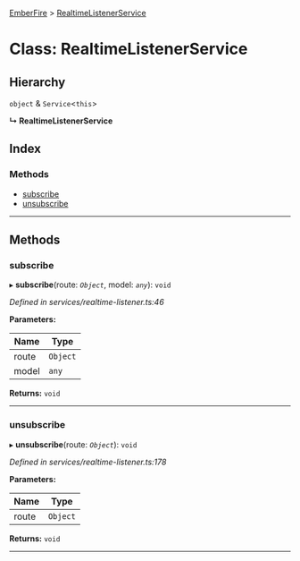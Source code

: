 [EmberFire](../README.md) > [RealtimeListenerService](../classes/realtimelistenerservice.md)

# Class: RealtimeListenerService

## Hierarchy

 `object` & `Service`<`this`>

**↳ RealtimeListenerService**

## Index

### Methods

* [subscribe](realtimelistenerservice.md#subscribe)
* [unsubscribe](realtimelistenerservice.md#unsubscribe)

---

## Methods

<a id="subscribe"></a>

###  subscribe

▸ **subscribe**(route: *`Object`*, model: *`any`*): `void`

*Defined in services/realtime-listener.ts:46*

**Parameters:**

| Name | Type |
| ------ | ------ |
| route | `Object` |
| model | `any` |

**Returns:** `void`

___
<a id="unsubscribe"></a>

###  unsubscribe

▸ **unsubscribe**(route: *`Object`*): `void`

*Defined in services/realtime-listener.ts:178*

**Parameters:**

| Name | Type |
| ------ | ------ |
| route | `Object` |

**Returns:** `void`

___

